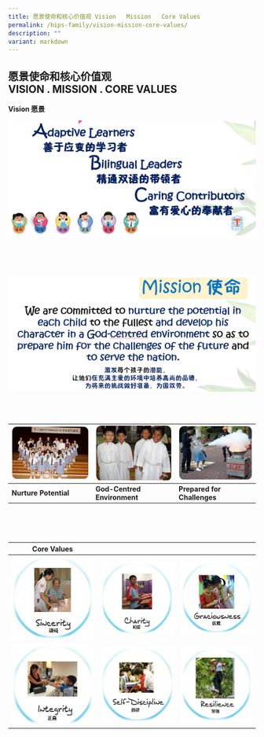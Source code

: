 ```yaml
---
title: 愿景使命和核心价值观 Vision   Mission   Core Values
permalink: /hips-family/vision-mission-core-values/
description: ""
variant: markdown
---
```

## 愿景使命和核心价值观 <br>VISION . MISSION . CORE VALUES


**Vision      愿景**
 
![](/images/HIPS%20family/Vision.png)

<br>
<br>
<br>
  
![](/images/HIPS%20family/Mission.png)

<br>
<br>

| ![](/images/Nurture%20Potential.jpeg) | ![](/images/God-Centred%20Environment.jpeg)| ![](/images/Prepared%20for%20Challenges.jpeg) |
| -------- | -------- | -------- |
| **Nurture Potential**    | **God-Centred Environment**   | **Prepared for Challenges**     |

<br>
<br>
<br>

|  **Core Values** | |  |
| -------- | -------- | -------- |
|    ![](/images/Sincerity.jpg)  |  ![](/images/Charity.jpg)    | ![](/images/Graciousness.jpg)     |
|    ![](/images/Integrity.jpg)  | ![](/images/Self-Discipline.jpg)     |   ![](/images/Resilience.jpg)   |